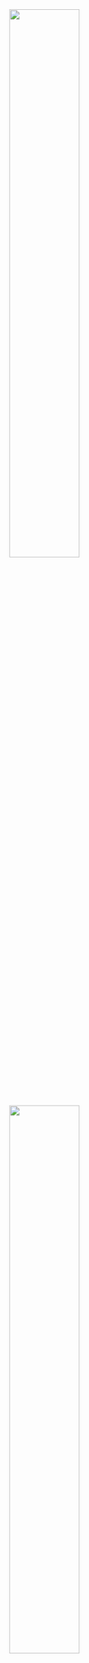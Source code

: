 <a href="https://google.com">
  <img width="50%" src="https://github-readme-stats.vercel.app/api?username=alphatxch-os&count_private=true&show_icons=true&theme=midnight-purple&hide_border=true"/>
  <br>
  
  <img width="50%" src="https://github-readme-stats.vercel.app/api/top-langs/?username=alphatxch-os&layout=compact&langs_count=8&theme=midnight-purple&hide_border=true&hide_title=true"/>
</a>
